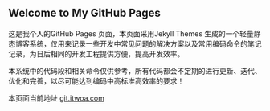 ## Welcome to My GitHub Pages

这是我个人的GitHub Pages 页面，本页面采用Jekyll Themes 生成的一个轻量静态博客系统，仅用来记录一些开发中常见问题的解决方案以及常用编码命令的笔记记录，为日后相同的开发工程提供方便，提高开发效率。<br>

本系统中的代码段和相关命令仅供参考，所有代码都会不定期的进行更新、迭代、优化和完善，以尽可能达到编码中高标准高效率的要求！<br>

本页面当前地址 [git.itwoa.com](http://www.jianshu.com "Benny's GitHub Pages")
